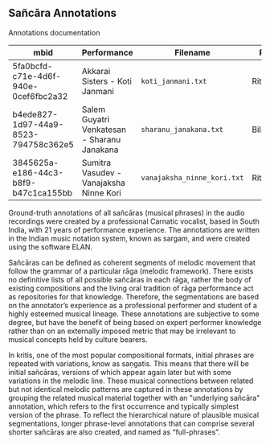 
## Sañcāra Annotations

Annotations documentation

| mbid                                 | Performance                                 | Filename                    | Raga      |
|--------------------------------------|---------------------------------------------|-----------------------------|-----------|
| 5fa0bcfd-c71e-4d6f-940e-0cef6fbc2a32 | Akkarai Sisters - Koti Janmani              | `koti_janmani.txt`          | Ritigowla |
| b4ede827-1d97-44a9-8523-794758c362e5 | Salem Guyatri Venkatesan - Sharanu Janakana | `sharanu_janakana.txt`      | Bilahari  |
| 3845625a-e186-44c3-b8f9-b47c1ca155bb | Sumitra Vasudev - Vanajaksha Ninne Kori     | `vanajaksha_ninne_kori.txt` | Ritigowla |


Ground-truth annotations of all sañcāras (musical phrases) in the audio recordings were created by a professional Carnatic vocalist, based in South India, with 21 years of performance experience. The annotations are written in the Indian music notation system, known as sargam, and were created using the software ELAN.

Sañcāras can be defined as coherent segments of melodic movement that follow the grammar of a particular rāga (melodic framework). There exists no definitive lists of all possible sañcāras in each rāga, rather the body of existing compositions and the living oral tradition of rāga performance act as repositories for that knowledge. Therefore, the segmentations are based on the annotator’s experience as a professional performer and student of a highly esteemed musical lineage. These annotations are subjective to some degree, but have the benefit of being based on expert performer knowledge rather than on an externally imposed metric that may be irrelevant to musical concepts held by culture bearers.

In kritis, one of the most popular compositional formats, initial phrases are repeated with variations, know as saṇgatis. This means that there will be initial sañcāras, versions of which appear again later but with some variations in the melodic line. These musical connections between related but not identical melodic patterns are captured in these annotations by grouping the related musical material together with an "underlying sañcāra" annotation, which refers to the first occurrence and typically simplest version of the phrase. To reflect the hierarchical nature of plausible musical segmentations, longer phrase-level annotations that can comprise several shorter sañcāras are also created, and named as “full-phrases”. 

